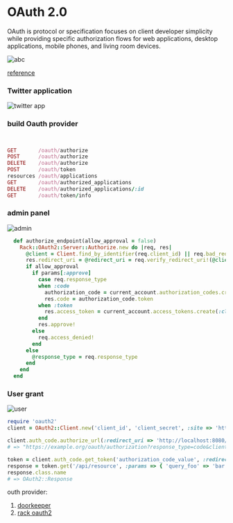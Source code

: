 OAuth 2.0
====

OAuth is protocol or specification focuses on client developer simplicity while providing specific authorization flows for web applications, desktop applications, mobile phones, and living room devices.


![abc](http://i.stack.imgur.com/3oDJt.png)

[reference](http://stackoverflow.com/questions/11631928/authenticating-with-oauth2-for-an-app-and-a-website)


### Twitter application

![twitter app](http://www.webdevdoor.com/wp-content/uploads/2013/02/twitter-feed-authentication-step2.jpg)



### build Oauth provider

```ruby


GET       /oauth/authorize
POST      /oauth/authorize
DELETE    /oauth/authorize
POST      /oauth/token
resources /oauth/applications
GET       /oauth/authorized_applications
DELETE    /oauth/authorized_applications/:id
GET       /oauth/token/info

```

### admin panel

![admin](http://asciicasts.com/system/photos/1194/original/E353I03.png)

```ruby
  def authorize_endpoint(allow_approval = false)
    Rack::OAuth2::Server::Authorize.new do |req, res|
      @client = Client.find_by_identifier(req.client_id) || req.bad_request!
      res.redirect_uri = @redirect_uri = req.verify_redirect_uri!(@client.redirect_uri)
      if allow_approval
        if params[:approve]
          case req.response_type
          when :code
            authorization_code = current_account.authorization_codes.create(:client_id => @client, :redirect_uri => res.redirect_uri)
            res.code = authorization_code.token
          when :token
            res.access_token = current_account.access_tokens.create(:client_id => @client).to_bearer_token
          end
          res.approve!
        else
          req.access_denied!
        end
      else
        @response_type = req.response_type
      end
    end
  end
```


### User grant

![user](http://asciicasts.com/system/photos/1195/original/E353I04.png)


```ruby
require 'oauth2'
client = OAuth2::Client.new('client_id', 'client_secret', :site => 'https://example.org')

client.auth_code.authorize_url(:redirect_uri => 'http://localhost:8080/oauth2/callback')
# => "https://example.org/oauth/authorization?response_type=code&client_id=client_id&redirect_uri=http://localhost:8080/oauth2/callback"

token = client.auth_code.get_token('authorization_code_value', :redirect_uri => 'http://localhost:8080/oauth2/callback', :headers => {'Authorization' => 'Basic some_password'})
response = token.get('/api/resource', :params => { 'query_foo' => 'bar' })
response.class.name
# => OAuth2::Response
```



outh provider:

1. [doorkeeper](https://github.com/applicake/doorkeeper)
2. [rack oauth2](https://github.com/nov/rack-oauth2)
